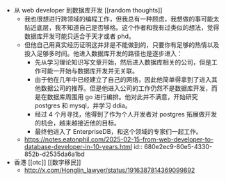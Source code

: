 - 从 web developer 到数据库开发 [[random thoughts]]
	- 我也很想进行跨领域的编程工作，但我总有一种顾虑，我想做的事可能太贴近底层，我不知道自己是否够格。这个作者和我有过类似的想法，觉得数据库开发可能只适合于天才或者 phd。
	- 但他自己用真实经历证明这并非是不能做到的，只要你有足够的热情以及投入足够多时间。他进入数据库开发的路径也是逐步进入：
		- 先从学习理论知识写文章开始，然后进入数据库相关的公司，但是工作可能一开始与数据库开发并无关联。
		- 由于他在几年中已经建立了自己的网络，因此他简单得拿到了进入其他数据公司的推荐。但是他进入公司的工作仍然不是数据库开发，而是在数据库周围用 go 进行编排。他对此并不满意，开始研究 postgres 和 mysql，并学习 ddia。
		- 经过 4 个月寻找，他得到了作为个人开发者对 postgres 拓展做开发的机会，越来越接近他的目标。
		- 最终他进入了 EnterpriseDB，和这个领域的专家们一起工作。
	- https://notes.eatonphil.com/2025-02-15-from-web-developer-to-database-developer-in-10-years.html
	  id:: 680e2ec9-80e5-4330-852b-d2535da6a1bd
- 香港 [[otc]] [[数字移民]]
	- http://x.com/Honglin_lawyer/status/1916387814369099892
